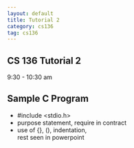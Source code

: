```yaml
---
layout: default
title: Tutorial 2
category: cs136
tag: cs136
---
```


## CS 136 Tutorial 2   

9:30 - 10:30 am

## Sample C Program

- \#include <stdio.h>  
- purpose statement, require in contract  
- use of {}, (), indentation,  
rest seen in powerpoint
